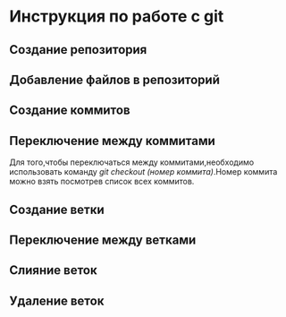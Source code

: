 # Инструкция по работе с git

## Создание репозитория

## Добавление файлов в репозиторий

## Создание коммитов

## Переключение между коммитами
Для того,чтобы переключаться между коммитами,необходимо использовать команду *git checkout (номер коммита)*.Номер коммита можно взять посмотрев список всех коммитов.

## Создание ветки

## Переключение между ветками

## Слияние веток

## Удаление веток

##
